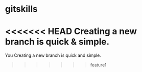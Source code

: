 # gitskills
<<<<<<< HEAD
Creating a new branch is quick & simple.
=======
You Creating a new branch is quick and simple.
>>>>>>> feature1
